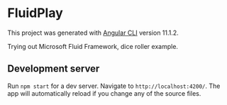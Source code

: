 # FluidPlay

This project was generated with [Angular CLI](https://github.com/angular/angular-cli) version 11.1.2.

Trying out Microsoft Fluid Framework, dice roller example.

## Development server

Run `npm start` for a dev server. Navigate to `http://localhost:4200/`. The app will automatically reload if you change any of the source files.


